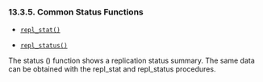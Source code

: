 <div>

<div>

<div>

<div>

### 13.3.5. Common Status Functions

</div>

</div>

</div>

<div>

- <a href="fn_repl_stat.html" class="link" title="REPL_STAT"><code
  class="function">repl_stat()</code></a>

- <a href="fn_repl_status.html" class="link" title="repl_status"><code
  class="function">repl_status()</code></a>

</div>

The status () function shows a replication status summary. The same data
can be obtained with the repl_stat and repl_status procedures.

</div>
